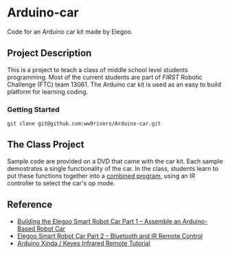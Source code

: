 # Arduino-car
Code for an Arduino car kit made by Elegoo.

## Project Description

This is a project to teach a class of middle school level students programming. Most of the current students are part of
*FIRST* Robotic Challenge (FTC) team 13061. The Arduino car kit is used as an easy to build platform for learning coding.

### Getting Started

```shell
git clone git@github.com:ww9rivers/Arduino-car.git
```

## The Class Project

Sample code are provided on a DVD that came with the car kit. Each sample demostrates a single functionality of the car.
In the class, students learn to put these functions together into a
[combined program](https://github.com/ww9rivers/Arduino-car/tree/master/Combo), using an IR controller to select
the car's op mode.

## Reference

* [Building the Elegoo Smart Robot Car Part 1 – Assemble an Arduino-Based Robot Car](https://dronebotworkshop.com/building-the-elegoo-smart-robot-car-part-1/)
* [Elegoo Smart Robot Car Part 2 – Bluetooth and IR Remote Control](https://dronebotworkshop.com/elegoo-smart-robot-car-part-2/)
* [Arduino Xinda / Keyes Infrared Remote Tutorial](http://henrysbench.capnfatz.com/henrys-bench/arduino-sensors-and-input/arduino-xinda-keyes-infrared-remote-tutorial/)
